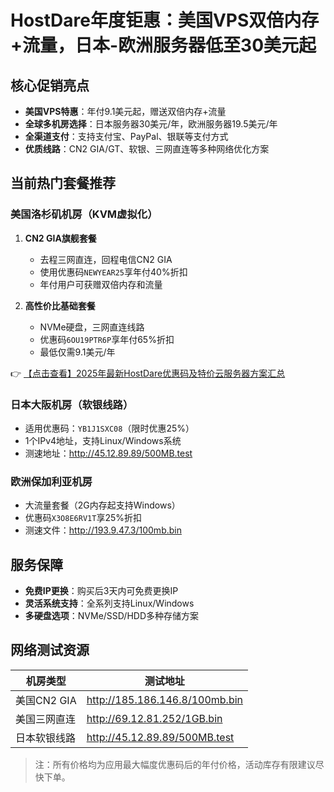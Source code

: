 # HostDare年度钜惠：美国VPS双倍内存+流量，日本-欧洲服务器低至30美元起

## 核心促销亮点
- **美国VPS特惠**：年付9.1美元起，赠送双倍内存+流量
- **全球多机房选择**：日本服务器30美元/年，欧洲服务器19.5美元/年
- **全渠道支付**：支持支付宝、PayPal、银联等支付方式
- **优质线路**：CN2 GIA/GT、软银、三网直连等多种网络优化方案

## 当前热门套餐推荐
### 美国洛杉矶机房（KVM虚拟化）
1. **CN2 GIA旗舰套餐**  
   - 去程三网直连，回程电信CN2 GIA
   - 使用优惠码`NEWYEAR25`享年付40%折扣
   - 年付用户可获赠双倍内存和流量

2. **高性价比基础套餐**  
   - NVMe硬盘，三网直连线路
   - 优惠码`6OU19PTR6P`享年付65%折扣
   - 最低仅需9.1美元/年

👉 [【点击查看】2025年最新HostDare优惠码及特价云服务器方案汇总](https://bit.ly/hostdare)

### 日本大阪机房（软银线路）
- 适用优惠码：`YB1J1SXC08`（限时优惠25%）
- 1个IPv4地址，支持Linux/Windows系统
- 测速地址：http://45.12.89.89/500MB.test

### 欧洲保加利亚机房
- 大流量套餐（2G内存起支持Windows）
- 优惠码`X3O8E6RV1T`享25%折扣
- 测速文件：http://193.9.47.3/100mb.bin

## 服务保障
- **免费IP更换**：购买后3天内可免费更换IP
- **灵活系统支持**：全系列支持Linux/Windows
- **多硬盘选项**：NVMe/SSD/HDD多种存储方案

## 网络测试资源
| 机房类型       | 测试地址                          |
|----------------|-----------------------------------|
| 美国CN2 GIA    | http://185.186.146.8/100mb.bin    |
| 美国三网直连   | http://69.12.81.252/1GB.bin       |
| 日本软银线路   | http://45.12.89.89/500MB.test     |

> 注：所有价格均为应用最大幅度优惠码后的年付价格，活动库存有限建议尽快下单。